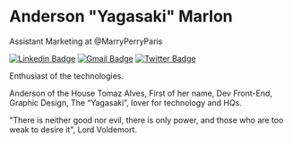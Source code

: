 # Anderson "Yagasaki" Marlon

Assistant Marketing at @MarryPerryParis

[![Linkedin Badge](https://img.shields.io/badge/-Anderson%20Marlon-6633cc?style=flat-square&logo=Linkedin&logoColor=white&link=https://www.linkedin.com/in/andersonmarlon/)](https://www.linkedin.com/in/andersonmarlon/) 
[![Gmail Badge](https://img.shields.io/badge/-anderson18.marlon@gmail.com-6633cc?style=flat-square&logo=Gmail&logoColor=white&link=mailto:anderson18.marlon@gmail.com)](mailto:anderson18.marlon@gmail.com)
[![Twitter Badge](https://img.shields.io/badge/-@Yagasaki7k-6633cc?style=flat-square&labelColor=6633cc&logo=twitter&logoColor=white&link=https://twitter.com/yagasaki7k)](https://twitter.com/yagasaki7k) 

Enthusiast of the technologies.

Anderson of the House Tomaz Alves, First of her name, Dev Front-End, Graphic Design, The “Yagasaki”, lover for technology and HQs.

"There is neither good nor evil, there is only power, and those who are too weak to desire it", Lord Voldemort.
